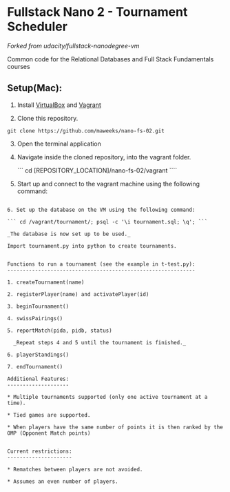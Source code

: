 Fullstack Nano 2 - Tournament Scheduler
=======================================
_Forked from udacity/fullstack-nanodegree-vm_

Common code for the Relational Databases and Full Stack Fundamentals courses

Setup(Mac):
-----------

1. Install [VirtualBox](https://www.virtualbox.org) and [Vagrant](http://vagrantup.com/)

2. Clone this repository.

  ``` git clone https://github.com/maweeks/nano-fs-02.git ```

3. Open the terminal application

4. Navigate inside the cloned repository, into the vagrant folder.

	``` cd [REPOSITORY_LOCATION]/nano-fs-02/vagrant ````

5. Start up and connect to the vagrant machine using the following command:

  ``` vagrant up; vagrant ssh; '''

6. Set up the database on the VM using the following command:

  ``` cd /vagrant/tournament/; psql -c '\i tournament.sql; \q'; ```

_The database is now set up to be used._

Import tournament.py into python to create tournaments.


Functions to run a tournament (see the example in t-test.py):
-------------------------------------------------------------

1. createTournament(name)

2. registerPlayer(name) and activatePlayer(id)

3. beginTournament()

4. swissPairings()

5. reportMatch(pida, pidb, status)

	_Repeat steps 4 and 5 until the tournament is finished._

6. playerStandings()

7. endTournament()

Additional Features:
--------------------

* Multiple tournaments supported (only one active tournament at a time).

* Tied games are supported.

* When players have the same number of points it is then ranked by the OMP (Opponent Match points)


Current restrictions:
---------------------

* Rematches between players are not avoided.

* Assumes an even number of players.
